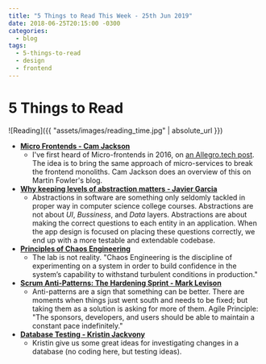 ```yaml
---
title: "5 Things to Read This Week - 25th Jun 2019"
date: 2018-06-25T20:15:00 -0300
categories:
  - blog
tags:
  - 5-things-to-read
  - design
  - frontend 
---
```


# 5 Things to Read

![Reading]({{ "assets/images/reading_time.jpg" | absolute_url }})

- **[Micro Frontends - Cam Jackson](https://martinfowler.com/articles/micro-frontends.html)**
  - I've first heard of Micro-frontends in 2016, on [an Allegro.tech post](https://allegro.tech/2016/03/Managing-Frontend-in-the-microservices-architecture.html). The idea is to bring the same approach of micro-services to break the frontend monoliths. Cam Jackson does an overview of this on Martin Fowler's blog.
- **[Why keeping levels of abstraction matters - Javier Garcia](https://8thlight.com/blog/javier-garc%C3%ADa/2019/06/11/refactoring-levels-of-abstraction.html)**
  - Abstractions in software are something only seldomly tackled in proper way in computer science college courses. Abstractions are not about _UI_, _Bussiness_, and _Data_ layers. Abstractions are about making the correct questions to each entity in an application. When the app design is focused on placing these questions correctly, we end up with a more testable and extendable codebase.
- **[Principles of Chaos Engineering](http://principlesofchaos.org/)**
  - The lab is not reality. "Chaos Engineering is the discipline of experimenting on a system in order to build confidence in the system’s capability to withstand turbulent conditions in production."
- **[Scrum Anti-Patterns: The Hardening Sprint - Mark Levison](https://agilepainrelief.com/notesfromatooluser/2019/06/antipattern-hardening-sprint.html)**
  - Anti-patterns are a sign that something can be better. There are moments when things just went south and needs to be fixed; but taking them as a solution is asking for more of them. Agile Principle: "The sponsors, developers, and users should be able to maintain a constant pace indefinitely."
- **[Database Testing - Kristin Jackvony](https://thethinkingtester.blogspot.com/2019/06/database-testing.html)**
  - Kristin give us some great ideas for investigating changes in a database (no coding here, but testing ideas).
